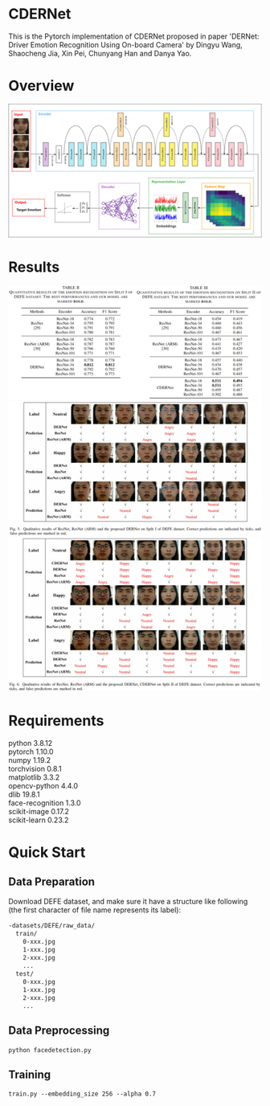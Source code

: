 # CDERNet

This is the Pytorch implementation of CDERNet proposed in paper 'DERNet: Driver Emotion Recognition Using On-board Camera' by Dingyu Wang, Shaocheng Jia, Xin Pei, Chunyang Han and Danya Yao.

# Overview

![Overview of CDERNet](Images/Figure4.jpg)

# Results

![Results](Images/QuantitativeResults.png)
![Results](Images/QualitativeResults1.png)
![Results](Images/QualitativeResults2.png)

# Requirements

python 3.8.12  
pytorch 1.10.0  
numpy 1.19.2  
torchvision 0.8.1  
matplotlib 3.3.2  
opencv-python 4.4.0  
dlib 19.8.1  
face-recognition 1.3.0  
scikit-image 0.17.2  
scikit-learn 0.23.2

# Quick Start

## Data Preparation

Download DEFE dataset, and make sure it have a structure like following (the first character of file name represents its label):

```
-datasets/DEFE/raw_data/
  train/
    0-xxx.jpg
    1-xxx.jpg
    2-xxx.jpg
    ...
  test/
    0-xxx.jpg
    1-xxx.jpg
    2-xxx.jpg
    ...
```

## Data Preprocessing

```
python facedetection.py
```

## Training

```
train.py --embedding_size 256 --alpha 0.7
```

